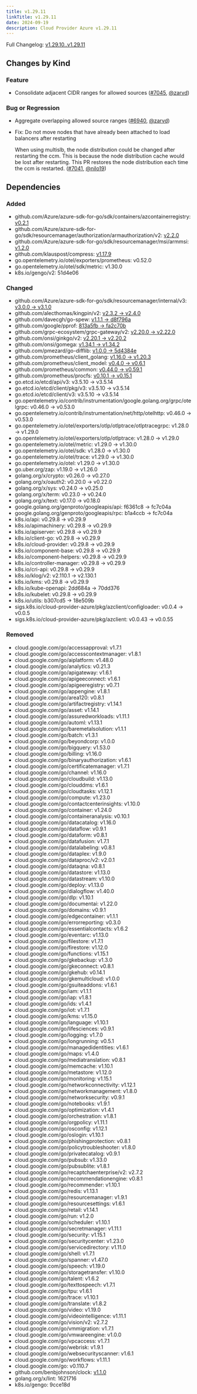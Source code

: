 ```yaml
---
title: v1.29.11
linkTitle: v1.29.11
date: 2024-09-19
description: Cloud Provider Azure v1.29.11
---
```

Full Changelog: [v1.29.10..v1.29.11](https://github.com/kubernetes-sigs/cloud-provider-azure/compare/v1.29.10...v1.29.11)

## Changes by Kind

### Feature

- Consolidate adjacent CIDR ranges for allowed sources ([#7045](https://github.com/kubernetes-sigs/cloud-provider-azure/pull/7045), [@zarvd](https://github.com/zarvd))

### Bug or Regression

- Aggregate overlapping allowed source ranges ([#6940](https://github.com/kubernetes-sigs/cloud-provider-azure/pull/6940), [@zarvd](https://github.com/zarvd))
- Fix: Do not move nodes that have already been attached to load balancers after restarting

  When using multislb, the node distribution could be changed after restarting the ccm. This is because the node distribution cache would be lost after restarting. This PR restores the node distribution each time the ccm is restarted. ([#7041](https://github.com/kubernetes-sigs/cloud-provider-azure/pull/7041), [@nilo19](https://github.com/nilo19))

## Dependencies

### Added
- github.com/Azure/azure-sdk-for-go/sdk/containers/azcontainerregistry: [v0.2.1](https://github.com/Azure/azure-sdk-for-go/tree/sdk/containers/azcontainerregistry/v0.2.1)
- github.com/Azure/azure-sdk-for-go/sdk/resourcemanager/authorization/armauthorization/v2: [v2.2.0](https://github.com/Azure/azure-sdk-for-go/tree/sdk/resourcemanager/authorization/armauthorization/v2/v2.2.0)
- github.com/Azure/azure-sdk-for-go/sdk/resourcemanager/msi/armmsi: [v1.2.0](https://github.com/Azure/azure-sdk-for-go/tree/sdk/resourcemanager/msi/armmsi/v1.2.0)
- github.com/klauspost/compress: [v1.17.9](https://github.com/klauspost/compress/tree/v1.17.9)
- go.opentelemetry.io/otel/exporters/prometheus: v0.52.0
- go.opentelemetry.io/otel/sdk/metric: v1.30.0
- k8s.io/gengo/v2: 51d4e06

### Changed
- github.com/Azure/azure-sdk-for-go/sdk/resourcemanager/internal/v3: [v3.0.0 → v3.1.0](https://github.com/Azure/azure-sdk-for-go/compare/sdk/resourcemanager/internal/v3/v3.0.0...sdk/resourcemanager/internal/v3/v3.1.0)
- github.com/alecthomas/kingpin/v2: [v2.3.2 → v2.4.0](https://github.com/alecthomas/kingpin/compare/v2.3.2...v2.4.0)
- github.com/davecgh/go-spew: [v1.1.1 → d8f796a](https://github.com/davecgh/go-spew/compare/v1.1.1...d8f796a)
- github.com/google/pprof: [813a5fb → fa2c70b](https://github.com/google/pprof/compare/813a5fb...fa2c70b)
- github.com/grpc-ecosystem/grpc-gateway/v2: [v2.20.0 → v2.22.0](https://github.com/grpc-ecosystem/grpc-gateway/compare/v2.20.0...v2.22.0)
- github.com/onsi/ginkgo/v2: [v2.20.1 → v2.20.2](https://github.com/onsi/ginkgo/compare/v2.20.1...v2.20.2)
- github.com/onsi/gomega: [v1.34.1 → v1.34.2](https://github.com/onsi/gomega/compare/v1.34.1...v1.34.2)
- github.com/pmezard/go-difflib: [v1.0.0 → 5d4384e](https://github.com/pmezard/go-difflib/compare/v1.0.0...5d4384e)
- github.com/prometheus/client_golang: [v1.16.0 → v1.20.3](https://github.com/prometheus/client_golang/compare/v1.16.0...v1.20.3)
- github.com/prometheus/client_model: [v0.4.0 → v0.6.1](https://github.com/prometheus/client_model/compare/v0.4.0...v0.6.1)
- github.com/prometheus/common: [v0.44.0 → v0.59.1](https://github.com/prometheus/common/compare/v0.44.0...v0.59.1)
- github.com/prometheus/procfs: [v0.10.1 → v0.15.1](https://github.com/prometheus/procfs/compare/v0.10.1...v0.15.1)
- go.etcd.io/etcd/api/v3: v3.5.10 → v3.5.14
- go.etcd.io/etcd/client/pkg/v3: v3.5.10 → v3.5.14
- go.etcd.io/etcd/client/v3: v3.5.10 → v3.5.14
- go.opentelemetry.io/contrib/instrumentation/google.golang.org/grpc/otelgrpc: v0.46.0 → v0.53.0
- go.opentelemetry.io/contrib/instrumentation/net/http/otelhttp: v0.46.0 → v0.53.0
- go.opentelemetry.io/otel/exporters/otlp/otlptrace/otlptracegrpc: v1.28.0 → v1.29.0
- go.opentelemetry.io/otel/exporters/otlp/otlptrace: v1.28.0 → v1.29.0
- go.opentelemetry.io/otel/metric: v1.29.0 → v1.30.0
- go.opentelemetry.io/otel/sdk: v1.28.0 → v1.30.0
- go.opentelemetry.io/otel/trace: v1.29.0 → v1.30.0
- go.opentelemetry.io/otel: v1.29.0 → v1.30.0
- go.uber.org/zap: v1.19.0 → v1.26.0
- golang.org/x/crypto: v0.26.0 → v0.27.0
- golang.org/x/oauth2: v0.20.0 → v0.22.0
- golang.org/x/sys: v0.24.0 → v0.25.0
- golang.org/x/term: v0.23.0 → v0.24.0
- golang.org/x/text: v0.17.0 → v0.18.0
- google.golang.org/genproto/googleapis/api: f6361c8 → fc7c04a
- google.golang.org/genproto/googleapis/rpc: b1a4ccb → fc7c04a
- k8s.io/api: v0.29.8 → v0.29.9
- k8s.io/apimachinery: v0.29.8 → v0.29.9
- k8s.io/apiserver: v0.29.8 → v0.29.9
- k8s.io/client-go: v0.29.8 → v0.29.9
- k8s.io/cloud-provider: v0.29.8 → v0.29.9
- k8s.io/component-base: v0.29.8 → v0.29.9
- k8s.io/component-helpers: v0.29.8 → v0.29.9
- k8s.io/controller-manager: v0.29.8 → v0.29.9
- k8s.io/cri-api: v0.29.8 → v0.29.9
- k8s.io/klog/v2: v2.110.1 → v2.130.1
- k8s.io/kms: v0.29.8 → v0.29.9
- k8s.io/kube-openapi: 2dd684a → 70dd376
- k8s.io/kubelet: v0.29.8 → v0.29.9
- k8s.io/utils: b307cd5 → 18e509b
- sigs.k8s.io/cloud-provider-azure/pkg/azclient/configloader: v0.0.4 → v0.0.5
- sigs.k8s.io/cloud-provider-azure/pkg/azclient: v0.0.43 → v0.0.55

### Removed
- cloud.google.com/go/accessapproval: v1.7.1
- cloud.google.com/go/accesscontextmanager: v1.8.1
- cloud.google.com/go/aiplatform: v1.48.0
- cloud.google.com/go/analytics: v0.21.3
- cloud.google.com/go/apigateway: v1.6.1
- cloud.google.com/go/apigeeconnect: v1.6.1
- cloud.google.com/go/apigeeregistry: v0.7.1
- cloud.google.com/go/appengine: v1.8.1
- cloud.google.com/go/area120: v0.8.1
- cloud.google.com/go/artifactregistry: v1.14.1
- cloud.google.com/go/asset: v1.14.1
- cloud.google.com/go/assuredworkloads: v1.11.1
- cloud.google.com/go/automl: v1.13.1
- cloud.google.com/go/baremetalsolution: v1.1.1
- cloud.google.com/go/batch: v1.3.1
- cloud.google.com/go/beyondcorp: v1.0.0
- cloud.google.com/go/bigquery: v1.53.0
- cloud.google.com/go/billing: v1.16.0
- cloud.google.com/go/binaryauthorization: v1.6.1
- cloud.google.com/go/certificatemanager: v1.7.1
- cloud.google.com/go/channel: v1.16.0
- cloud.google.com/go/cloudbuild: v1.13.0
- cloud.google.com/go/clouddms: v1.6.1
- cloud.google.com/go/cloudtasks: v1.12.1
- cloud.google.com/go/compute: v1.23.0
- cloud.google.com/go/contactcenterinsights: v1.10.0
- cloud.google.com/go/container: v1.24.0
- cloud.google.com/go/containeranalysis: v0.10.1
- cloud.google.com/go/datacatalog: v1.16.0
- cloud.google.com/go/dataflow: v0.9.1
- cloud.google.com/go/dataform: v0.8.1
- cloud.google.com/go/datafusion: v1.7.1
- cloud.google.com/go/datalabeling: v0.8.1
- cloud.google.com/go/dataplex: v1.9.0
- cloud.google.com/go/dataproc/v2: v2.0.1
- cloud.google.com/go/dataqna: v0.8.1
- cloud.google.com/go/datastore: v1.13.0
- cloud.google.com/go/datastream: v1.10.0
- cloud.google.com/go/deploy: v1.13.0
- cloud.google.com/go/dialogflow: v1.40.0
- cloud.google.com/go/dlp: v1.10.1
- cloud.google.com/go/documentai: v1.22.0
- cloud.google.com/go/domains: v0.9.1
- cloud.google.com/go/edgecontainer: v1.1.1
- cloud.google.com/go/errorreporting: v0.3.0
- cloud.google.com/go/essentialcontacts: v1.6.2
- cloud.google.com/go/eventarc: v1.13.0
- cloud.google.com/go/filestore: v1.7.1
- cloud.google.com/go/firestore: v1.12.0
- cloud.google.com/go/functions: v1.15.1
- cloud.google.com/go/gkebackup: v1.3.0
- cloud.google.com/go/gkeconnect: v0.8.1
- cloud.google.com/go/gkehub: v0.14.1
- cloud.google.com/go/gkemulticloud: v1.0.0
- cloud.google.com/go/gsuiteaddons: v1.6.1
- cloud.google.com/go/iam: v1.1.1
- cloud.google.com/go/iap: v1.8.1
- cloud.google.com/go/ids: v1.4.1
- cloud.google.com/go/iot: v1.7.1
- cloud.google.com/go/kms: v1.15.0
- cloud.google.com/go/language: v1.10.1
- cloud.google.com/go/lifesciences: v0.9.1
- cloud.google.com/go/logging: v1.7.0
- cloud.google.com/go/longrunning: v0.5.1
- cloud.google.com/go/managedidentities: v1.6.1
- cloud.google.com/go/maps: v1.4.0
- cloud.google.com/go/mediatranslation: v0.8.1
- cloud.google.com/go/memcache: v1.10.1
- cloud.google.com/go/metastore: v1.12.0
- cloud.google.com/go/monitoring: v1.15.1
- cloud.google.com/go/networkconnectivity: v1.12.1
- cloud.google.com/go/networkmanagement: v1.8.0
- cloud.google.com/go/networksecurity: v0.9.1
- cloud.google.com/go/notebooks: v1.9.1
- cloud.google.com/go/optimization: v1.4.1
- cloud.google.com/go/orchestration: v1.8.1
- cloud.google.com/go/orgpolicy: v1.11.1
- cloud.google.com/go/osconfig: v1.12.1
- cloud.google.com/go/oslogin: v1.10.1
- cloud.google.com/go/phishingprotection: v0.8.1
- cloud.google.com/go/policytroubleshooter: v1.8.0
- cloud.google.com/go/privatecatalog: v0.9.1
- cloud.google.com/go/pubsub: v1.33.0
- cloud.google.com/go/pubsublite: v1.8.1
- cloud.google.com/go/recaptchaenterprise/v2: v2.7.2
- cloud.google.com/go/recommendationengine: v0.8.1
- cloud.google.com/go/recommender: v1.10.1
- cloud.google.com/go/redis: v1.13.1
- cloud.google.com/go/resourcemanager: v1.9.1
- cloud.google.com/go/resourcesettings: v1.6.1
- cloud.google.com/go/retail: v1.14.1
- cloud.google.com/go/run: v1.2.0
- cloud.google.com/go/scheduler: v1.10.1
- cloud.google.com/go/secretmanager: v1.11.1
- cloud.google.com/go/security: v1.15.1
- cloud.google.com/go/securitycenter: v1.23.0
- cloud.google.com/go/servicedirectory: v1.11.0
- cloud.google.com/go/shell: v1.7.1
- cloud.google.com/go/spanner: v1.47.0
- cloud.google.com/go/speech: v1.19.0
- cloud.google.com/go/storagetransfer: v1.10.0
- cloud.google.com/go/talent: v1.6.2
- cloud.google.com/go/texttospeech: v1.7.1
- cloud.google.com/go/tpu: v1.6.1
- cloud.google.com/go/trace: v1.10.1
- cloud.google.com/go/translate: v1.8.2
- cloud.google.com/go/video: v1.19.0
- cloud.google.com/go/videointelligence: v1.11.1
- cloud.google.com/go/vision/v2: v2.7.2
- cloud.google.com/go/vmmigration: v1.7.1
- cloud.google.com/go/vmwareengine: v1.0.0
- cloud.google.com/go/vpcaccess: v1.7.1
- cloud.google.com/go/webrisk: v1.9.1
- cloud.google.com/go/websecurityscanner: v1.6.1
- cloud.google.com/go/workflows: v1.11.1
- cloud.google.com/go: v0.110.7
- github.com/benbjohnson/clock: [v1.1.0](https://github.com/benbjohnson/clock/tree/v1.1.0)
- golang.org/x/lint: 1621716
- k8s.io/gengo: 9cce18d
